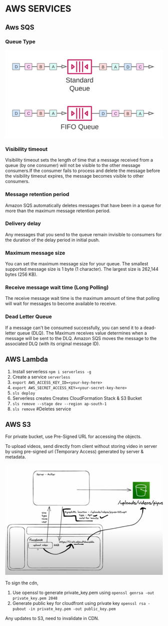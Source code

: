 # AWS SERVICES

## Aws SQS

### Queue Type

<img src="./assets/SQS-Blog-Diagram-6.webp" alt="queue-type" />

### Visibility timeout

Visibility timeout sets the length of time that a message received from a queue (by one consumer) will not be visible to the other message consumers.If the consumer fails to process and delete the message before the visibility timeout expires, the message becomes visible to other consumers.

### Message retention period

Amazon SQS automatically deletes messages that have been in a queue for more than the maximum message retention period.

### Delivery delay

Any messages that you send to the queue remain invisible to consumers for the duration of the delay period in initial push.

### Maximum message size

You can set the maximum message size for your queue. The smallest supported message size is 1 byte (1 character). The largest size is 262,144 bytes (256 KB).

### Receive message wait time (Long Polling)

The receive message wait time is the maximum amount of time that polling will wait for messages to become available to receive.

### Dead Letter Queue

If a message can't be consumed successfully, you can send it to a dead-letter queue (DLQ). The Maximum receives value determines when a message will be sent to the DLQ. Amazon SQS moves the message to the associated DLQ (with its original message ID).

## AWS Lambda

1. Install serverless `npm i serverless -g`
2. Create a service `serverless`
3. `export AWS_ACCESS_KEY_ID=<your-key-here>`
4. `export AWS_SECRET_ACCESS_KEY=<your-secret-key-here>`
5. `sls deploy`
6. Serverless creates Creates CloudFormation Stack & S3 Bucket
7. `sls remove --stage dev --region ap-south-1`
8. `sls remove` #Deletes service

## AWS S3

For private bucket, use Pre-Signed URL for accessing the objects.

To upload videos, send directly from client without storing video in server by using pre-signed url (Temporary Access) generated by server & metadata.

<img src="./assets/S3-Bucket-Video-Upload.png" alt="s3-upload" />

To sign the cdn,

1. Use openssl to generate private_key.pem using `openssl genrsa -out private_key.pem 2048`
2. Generate public key for cloudfront using private key `openssl rsa -pubout -in private_key.pem -out public_key.pem`

Any updates to S3, need to invalidate in CDN.
